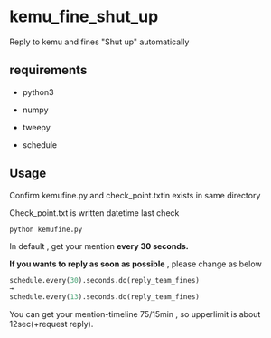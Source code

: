 # kemu_fine_shut_up
Reply to kemu and fines  "Shut up" automatically

## requirements
- python3

- numpy

- tweepy

- schedule


## Usage

Confirm kemufine.py and check_point.txtin exists in same directory

Check_point.txt is written datetime last check

~~~
python kemufine.py
~~~

In default , get your mention __every 30 seconds.__

__If you wants to reply as soon as possible__ , please change as below

~~~python
schedule.every(30).seconds.do(reply_team_fines)
→
schedule.every(13).seconds.do(reply_team_fines)
~~~

You can get your mention-timeline 75/15min , so upperlimit is about 12sec(+request reply).
